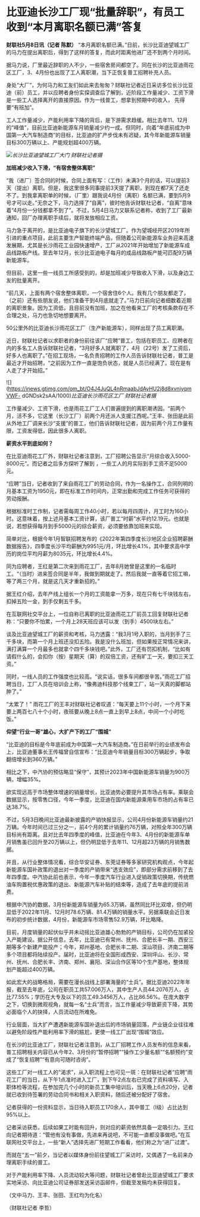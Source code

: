 # 比亚迪长沙工厂现“批量辞职”，有员工收到“本月离职名额已满”答复

**财联社5月8日讯（记者 陈默）**
“本月离职名额已满。”日前，长沙比亚迪望城工厂的马力在提出离职后，得到了这样的答复，而此时距离他进厂还不到两个月时间。

据马力说，厂里最近辞职的人不少，一些宿舍房间都空了。同在长沙的比亚迪雨花区工厂，3、4月份也出现了工人离职潮，当下正恢复普工招聘补充人员。

身处“大厂”，为何马力和工友们如此来去匆匆？财联社记者近日采访多位长沙比亚迪（前）员工，并以应聘者身份实探调查后了解到，近阶段工作量减少、工资下滑是一些工人选择离开的直接原因。作为一线普工，想拿到预期中的收入，
先得要“有班加”。

工人工作量减少，产能利用率下降的背后，是下游需求趋缓。相比去年11、12月的“峰值”，目前比亚迪新能源车月销量减少约一成。但同时，向着“年底前成为中国第一大汽车制造商”的目标，比亚迪的扩产步伐未有迟疑，其今年新能源车销量目标300万辆以上、产能规划超400万辆。

![](https://inews.gtimg.com/om_bt/OJ43wGL7c6UC3f6KrQwHiQOjoNLCPdOA3S-nT9TcT9iOsAA/1000)_长沙比亚迪望城工厂大门
财联社记者摄_

**加班减少收入下滑，“有宿舍整体离职”**

“我（进厂）签合同的时候，合同上面有写：（工作）未满3个月的话，可以提前3天（提出）离职。但是，我这里很多同事提前3天提了离职，到现在都7天了还走不了。到我拿离职单的时候，（厂里）跟我说4月份（离职）名额已满，要到5月9号才可以走。”无奈之下，马力选择了“自离”，彼时他告诉财联社记者，“自离”意味着“4月份一分钱都拿不到了”。不过，5月4日马力又联系记者称，收到了工厂最新通知，回厂办理离职手续后，就将发放相应工资。

马力急于离开的，是比亚迪电子旗下的长沙望城工厂。作为望城经开区2019年所引进的重点项目，此前主要生产智能终端产品，但随着公司新能源车业务迎来高速发展期，尤其是长沙雨花工业园快速增产，工厂从2021年开始增加了新能源车成品线路板产线。至去年12月，长沙比亚迪电子每月的成品线路板产能可匹配9万辆新能源车。

但目前，这里一些一线员工所感受到的，却是加班减少导致收入下滑，以及身边工友的批量离开。

“前几天，上面有两个宿舍整体离职，一个宿舍住6个人。我有几个朋友都走了，（之前）还有些朋友说，他们准备干到4月底就走了。”马力日前向记者细数着近期的离职景象。因为工资低，且目前没有加班，加之在他看来工厂的考核条款存在不合理之处，马力也急切地想要离开。

50公里外的比亚迪长沙雨花区工厂（生产新能源车），同样出现了员工离职潮。

近日，财联社记者以求职者的身份前往该厂“应聘”普工，包括在职员工、应聘者在内的多名工人告诉财联社记者，“3月好多人就离职了，4月（22号）发了工资后，好多人也离职了。”在招工现场，一名负责招聘的工作人员告诉财联社记者，普工是最近才开始招聘，“之前因为工作一直是饱负状态，就是人员已经满了。现在是有人走了才开始招。”

![](https://inews.gtimg.com/om_bt/O4J4JuQL4nRmaabJdAyHU2j8d8xvniyqmVWF-
dGNDsk2sAA/1000)_比亚迪长沙雨花区工厂 财联社记者摄_

工作量减少、工资下滑，也是雨花工厂工人们普遍提到的离职潮诱因。“前两个月，活不多，它这里（长沙工厂）前两个月还派人支援江西呢。”王丰、张田是此前从外地工厂调来长沙“支援”的普工，他们告诉财联社记者，因为前两个月工作量有限，工资发得低，因此很多人离职。

**薪资水平到底如何？**

在比亚迪雨花工厂外，财联社记者注意到，工厂招聘公告显示“月综合收入5000-8000元”。而记者之后多方探听了解到
，一些工人的月实际到手工资不足5000元。

“应聘”当日，记者收到了来自雨花工厂的劳动合同，作为一名操作工，合同列明的月基本工资为1950元，即在标准工作时间内，正常出勤和完成工作任务可获得的劳动报酬。

根据标准时工作制，记者需每周工作40小时，若以每月四周计，月工时为160小时。这意味着，按上述月基本工资计算，该厂普工“时薪”水平约12.19元。也就是说，若想获得每月到手5000元的综合薪资，必须要依靠加班来实现。

简单对比，根据今年1月智联招聘发布的《2022年第四季度长沙地区企业招聘薪酬数据报告》，四季度长沙平均薪酬为9951元/月，环比增长4.1%，其中要求高中学历的岗位平均月薪为8035元，环比增长4.4%。

同为应聘者，王红是第二次来到雨花工厂，去年8月她曾是这里的一名临时工。“（当时）进来签合同是半年，我做到期就走了。然后我就一直等着它招工嘛，等了两三个月，就是这几天才重新招的。”

据王红介绍，去年产线上组长一个月的工资能拿一万多，现在只有七千块钱左右，扣掉五险一金，到手仅剩五千多。

在互联网社交平台上，一位自称已离职的比亚迪雨花工厂前员工回复财联社记者称：“只要你不怕累，一个月上28天班应该可以发（到手）4500块左右。”

谈及比亚迪望城工厂的薪资和考核，马力透露：“我3月1号入职的，当月到手了三千多块，而第一个月上班还没扣五险。我是没什么班加，但如果按正常情况来讲，满打满算一个月最多也就拿个四千多块钱吧。”此外，工厂还有罚扣机制，“比如有请假什么的，会扣你（按）星期天（算）的双倍工资，还有旷工一天，要扣三天工资。”

同时，一线人员的工作强度也比较高。“说实话，很多车间都很辛苦。”雨花工厂招聘当日，工厂人员在培训会上称，“像弗迪科技那个线束工厂，站一天真的脚都站肿了。”

“太累了！” 雨花工厂的王丰对财联社记者叹道：“每天要上11个小时，一个月下来要上两百七八十个小时，夜班要从晚上8点一直上到早上8点，中间一个小时吃饭。”

**仰望“行业一哥”雄心，大扩产下的工厂“围城”**

“比亚迪的目标是今年底前成为中国第一大汽车制造商。”在日前举行的业绩发布会上，比亚迪董事长王传福曾自信宣布：“比亚迪今年销量目标300万辆起步，争取翻倍增长到360万辆。”

相比之下，中汽协的预估略显“保守”，其预计2023年中国新能源车销量为900万辆，增幅35%。

欲实现远高于市场整体增速的销量增长，比亚迪势必要提升其市场占有率。乘联会数据显示，按零售口径，今年一季度，比亚迪在国内新能源乘用车市场的占有率已达38.7%。

不过，5月3日晚间比亚迪最新披露的产销快报显示，公司4月份新能源车销量约21万辆。今年时间已过三分之一，前4个月的累计销量约76万辆，对照全年300万辆目标尚有距离。且对比去年四季度的峰值，比亚迪在今年3、4月份的新能源车单月销售虽已回升至20万辆以上，但仍明显低于去年11、12月超23万辆的月销售数据。

并且，从行业整体情况看，综合华安证券、东莞证券等多家研究机构观点，今年起新能源车国补政策的退出对一季度的产销带来“透支效应”，即部分需求前移到了去年四季度。中汽协此前也表示，今年一季度汽车行业进入促销政策切换期，传统燃油车购置税优惠政策的退出、新能源汽车补贴的结束等，造成了去年底的提前消费。

根据中汽协的数据，3月份新能源车销量为65.3万辆，虽然同比环比双增，但仍明显低于2022年11月、12月时78.6万辆、81.4万辆的销量水平。另据乘联会近日发布的初步统计数据，4月份，新能源车市场零售52.9万辆，环比略降。

目前，月度销量的起伏似乎并未动摇比亚迪雄心勃勃的产销目标，公司仍在加紧投入产能建设。据公开信息，去年，比亚迪已有常州、抚州、合肥长丰一期、西安三期等多个新建产能投产；今年，郑州基地、合肥长丰二期、深汕项目、济南二期等多个项目都将陆续投产。届时，比亚迪将在全国形成西安、深圳坪山、长沙、常州、抚州、合肥长丰、济南、郑州、襄阳、深汕合作区等10个生产基地，整体规划产能超过400万辆。

如此宏大的战略格局，需要在漫长战线上部署海量的“士兵”。据比亚迪2022年年报，截至去年底，公司在职员工共57.006万人，其中生产人员44.2076万人，占比77.55%；学历在大专及以下的员工49.3456万人，占比86.56%。在庞大数字之下，切换到微观视角，就每一名“士兵”而言，当工作量减少导致薪资下降，其势必面临个人的抉择，人员流动在所难免。

行业层面，当大扩产遭遇新能源车国补退出后的市场销量回落，产业链企业往往难以避免阶段性产能利用率下滑的尴尬，更使一线工厂出现“围城”效应。

在长沙的比亚迪工厂，财联社记者注意到，从工厂招聘工作人员发布的信息来看，普工招聘相关内容已从今年2、3月份的“暂停招聘”“操作工少量名额”“名额预约”变成了“恢复招聘”“有意向可随时咨询”。

这些工厂对一线工人的“渴求”，从入职流程上也可见一斑：在财联社记者“应聘”雨花工厂的当日，从下午1点准时进入工厂，到下午2点左右已完成了资料填写、入职体检等流程，在参加完几个小时的新员工集中培训后，当天晚上6点20分，记者就已收到待签署的劳动合同书和相关入职资料，随后还被分配好了宿舍。

记者获得的一份资料显示，当日待入职员工170余人，其中普工（I级）占比达到95%以上。

记者采访获悉，后续如果工时能有回升，则对应的薪资依然具备一定吸引力。王红向记者期待道：“管他有没有事做，先进来再说吧，不可能一直都没事做吧。”在互联网社交平台上，一些“新人”选择先进厂短期工作看看，他们称之为“进厂过渡”。

而就在“五一”前夕，当记者以媒体身份前往望城工厂采访时，又偶遇了一名前来办理离职手续的普工。

对于产能利用率下降、人员流动较大等问题，财联社记者曾赴比亚迪望城工厂要求实地采访、向比亚迪公司证券部发送采访函邮件，但截至发稿均未获得回复。

（文中马力、王丰、张田、王红均为化名）

（财联社记者 李哲）

